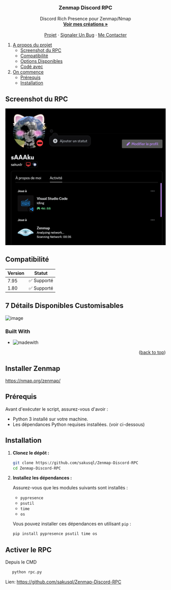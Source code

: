 <h3 align="center">Zenmap Discord RPC</h3>

  <p align="center">
    Discord Rich Presence pour Zenmap/Nmap
    <br />
    <a href="https://github.com/sakusql"><strong>Voir mes créations »</strong></a>
    <br />
    <br />
    <a href="https://github.com/sakusql/Zenmap-Discord-RPC">Projet</a>
    ·
    <a href="https://github.com/sakusql/Zenmap-Discord-RPC/issues/new?labels=bug&template=bug-report---.md">Signaler Un Bug</a>
    ·
    <a href="https://github.com/sakusql/Zenmap-Discord-RPC/issues/new?labels=enhancement&template=feature-request---.md">Me Contacter</a>
  </p>
</div>


  <ol>
    <li>
      <a href="#Projet">A propos du projet</a>
      <ul>
        <li><a href="#Screenshot du RPC">Screenshot du RPC</a></li>
        <li><a href="#compatibilité">Compatibilité</a></li>
        <li><a href="#7 Détails Disponibles Customisables">Options Disponibles</a></li>
        <li><a href="#built-with">Codé avec</a></li>
      </ul>
    </li>
    <li>
      <a href="#on-commence">On commence</a>
      <ul>
        <li><a href="#prérequis">Prérequis</a></li>
        <li><a href="#installation">Installation</a></li>
      </ul>
    </li>

  </ol>
</details>



<!-- screenshot -->
## Screenshot du RPC

![Screenshot](https://github.com/sakusql/Zenmap-Discord-RPC/blob/main/Screenshot%202024-10-15%20204257.png)

## Compatibilité

| Version         | Statut           |
|-----------------|------------------|
| 7.95            | ✅ Supporté      |
| 1.80            | ✅ Supporté      |

## 7 Détails Disponibles Customisables

![image](https://github.com/user-attachments/assets/e3ab6e33-c052-4020-8cbd-75172220826a)


### Built With

* ![madewith](https://img.shields.io/badge/MADE_WITH-PYTHON-blue)

<p align="right">(<a href="#readme-top">back to top</a>)</p>

## Installer Zenmap
https://nmap.org/zenmap/

## Prérequis

Avant d'exécuter le script, assurez-vous d'avoir :
- Python 3 installé sur votre machine.
- Les dépendances Python requises installées. (voir ci-dessous)

## Installation

1. **Clonez le dépôt :**

    ```bash
    git clone https://github.com/sakusql/Zenmap-Discord-RPC
    cd Zenmap-Discord-RPC
    ```

2. **Installez les dépendances :**

    Assurez-vous que les modules suivants sont installés :
    - `pypresence`
    - `psutil`
    - `time`
    - `os`

    Vous pouvez installer ces dépendances en utilisant `pip` :

    ```bash
    pip install pypresence psutil time os
    ```

   
<!-- LANCER -->
## Activer le RPC

Depuis le CMD
   
 ```bash
    python rpc.py
 ```


Lien: https://github.com/sakusql/Zenmap-Discord-RPC

